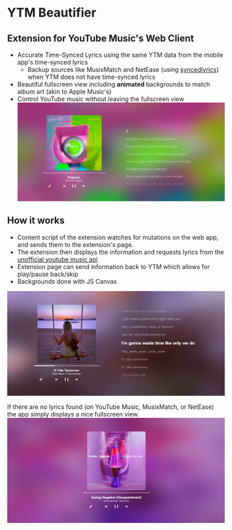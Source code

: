 # YTM Beautifier
## Extension for YouTube Music's Web Client

- Accurate Time-Synced Lyrics using the same YTM data from the mobile app's time-synced lyrics
  - Backup sources like MusixMatch and NetEase (using [syncedlyrics](https://github.com/moehmeni/syncedlyrics)) when YTM does not have time-synced lyrics
- Beautiful fullscreen view including **animated** backgrounds to match album art (akin to Apple Music's)
- Control YouTube music without leaving the fullscreen view
![Example Image](https://github.com/nwvbug/Better-YouTubeMusic/blob/main/examples/lyrics-ex-1.png?raw=true)

## How it works

- Content script of the extension watches for mutations on the web app, and sends them to the extension's page.
- The extension then displays the information and requests lyrics from the [unofficial youtube music api](https://github.com/sigma67/ytmusicapi)
- Extension page can send information back to YTM which allows for play/pause back/skip
- Backgrounds done with JS Canvas

![Example Image](https://github.com/nwvbug/Better-YouTubeMusic/blob/main/examples/lyrics-ex-2.png?raw=true)

If there are no lyrics found (on YouTube Music, MusixMatch, or NetEase) the app simply displays a nice fullscreen view.
![Example Image](https://github.com/nwvbug/Better-YouTubeMusic/blob/main/examples/no-lyrics-ex.png?raw=true)
